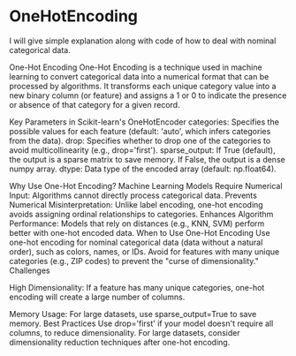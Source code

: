 # OneHotEncoding
I will give simple explanation along with code of how to deal with nominal categorical data.

One-Hot Encoding
One-Hot Encoding is a technique used in machine learning to convert categorical data into a numerical format that can be processed by algorithms. It transforms each unique category value into a new binary column (or feature) and assigns a 1 or 0 to indicate the presence or absence of that category for a given record.


Key Parameters in Scikit-learn's OneHotEncoder
categories: Specifies the possible values for each feature (default: 'auto', which infers categories from the data).
drop: Specifies whether to drop one of the categories to avoid multicollinearity (e.g., drop='first').
sparse_output:
If True (default), the output is a sparse matrix to save memory.
If False, the output is a dense numpy array.
dtype: Data type of the encoded array (default: np.float64).


Why Use One-Hot Encoding?
Machine Learning Models Require Numerical Input:
Algorithms cannot directly process categorical data.
Prevents Numerical Misinterpretation:
Unlike label encoding, one-hot encoding avoids assigning ordinal relationships to categories.
Enhances Algorithm Performance:
Models that rely on distances (e.g., KNN, SVM) perform better with one-hot encoded data.
When to Use One-Hot Encoding
Use one-hot encoding for nominal categorical data (data without a natural order), such as colors, names, or IDs.
Avoid for features with many unique categories (e.g., ZIP codes) to prevent the "curse of dimensionality."
Challenges

High Dimensionality:
If a feature has many unique categories, one-hot encoding will create a large number of columns.

Memory Usage:
For large datasets, use sparse_output=True to save memory.
Best Practices
Use drop='first' if your model doesn't require all columns, to reduce dimensionality.
For large datasets, consider dimensionality reduction techniques after one-hot encoding.
